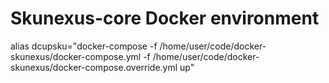# Skunexus-core Docker environment

alias dcupsku="docker-compose -f /home/user/code/docker-skunexus/docker-compose.yml -f /home/user/code/docker-skunexus/docker-compose.override.yml up"
